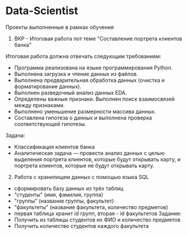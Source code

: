 # Data-Scientist
Проекты выполненные в рамках обучения 

1. ВКР - Итоговая работа пот теме "Составление портрета клиентов банка"

Итоговая работа должна отвечать следующим требованиям:
*	Программа реализована на языке программирования Python.
*	Выполнена загрузка и чтение данных из файлов.
*	Выполнена предварительная обработка данных (очистка и форматирование данных).
*	Выполнен разведочный анализ данных EDA.
*	Определены важные признаки. Выполнен поиск взаимосвязей между признаками.
*	Выполнено уменьшение размерности массива данных.
*	Составлена гипотеза о данных и выполнена проверка соответствующей гипотезы.

Задача:
* Классификация клиентов банка
* Аналитическая задача — провести анализ данных с целью выделения портрета клиентов, которые будут открывать карту, и портрета клиентов, которые не будут открывать карту. 

2. Работа с хранилищем данных с помощью языка SQL
* сформировать базу данных из трёх таблиц 
* "студенты" (имя, фамилия, группа)
* "группы" (название группы, факультет)
* "факультеты" (название факультета, количество предметов)
* первая таблица  хранит id групп, вторая - id факультетов
Задание: 
* Получить из таблицы студентов их ФИО и количество предметов
* Получить количество студентов каждого факультета
